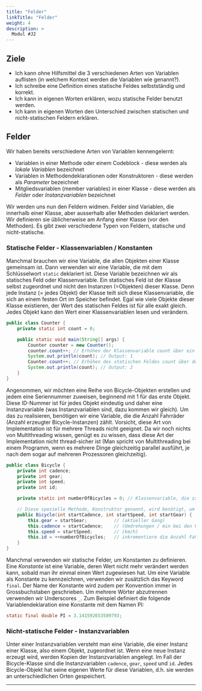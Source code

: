 ```yaml
---
title: "Felder"
linkTitle: "Felder"
weight: 4
description: >
  Modul #J2
---
```


## Ziele

- Ich kann ohne Hilfsmittel die 3 verschiedenen Arten von Variablen auflisten (in welchem Kontext werden die Variablen wie genannt?).
- Ich schreibe eine Definition eines statische Feldes selbstständig und korrekt.
- Ich kann in eigenen Worten erklären, wozu statische Felder benutzt werden.
- Ich kann in eigenen Worten den Unterschied zwischen statischen und nicht-statischen Feldern erklären.

## Felder

Wir haben bereits verschiedene Arten von Variablen kennengelernt:

- Variablen in einer Methode oder einem Codeblock - diese werden als _lokale Variablen_ bezeichnet
- Variablen in Methodendeklarationen oder Konstruktoren - diese werden als _Parameter_ bezeichnet
- Mitgliedsvariablen (member variables) in einer Klasse - diese werden als _Felder_ oder _Instanzvariablen_ bezeichnet

Wir werden uns nun den Feldern widmen. Felder sind Variablen, die innerhalb einer Klasse, aber ausserhalb aller Methoden deklariert werden. Wir definieren sie üblicherweise am Anfang einer Klasse (vor den Methoden).
Es gibt zwei verschiedene Typen von Feldern, statische und nicht-statische.

### Statische Felder - Klassenvariablen / Konstanten

Manchmal brauchen wir eine Variable, die allen Objekten einer Klasse gemeinsam ist. Dann verwenden wir eine Variable, die mit dem Schlüsselwort `static` deklariert ist. Diese Variable bezeichnen wir als statisches Feld oder Klassenvariable. Ein statisches Feld ist der Klasse selbst zugeordnet und nicht den Instanzen (=Objekten) dieser Klasse. Denn jede Instanz (= jedes Objekt) der Klasse teilt sich diese Klassenvariable, die sich an einem festen Ort im Speicher befindet. Egal wie viele Objekte dieser Klasse existieren, der Wert des statischen Feldes ist für alle exakt gleich. Jedes Objekt kann den Wert einer Klassenvariablen lesen und verändern.

```java
public class Counter {
	private static int count = 0;

    public static void main(String[] args) {
        Counter counter = new Counter();
        counter.count++; // Erhöhen der Klassenvariable count über ein Objekt
        System.out.println(count); // Output: 1
        Counter.count++; // Erhöhen des statischen Feldes count über den Klassennamen (ohne Objekt!)
        System.out.println(count); // Output: 2
    }
}
```

Angenommen, wir möchten eine Reihe von Bicycle-Objekten erstellen und jedem eine Seriennummer zuweisen, beginnend mit 1 für das erste Objekt. Diese ID-Nummer ist für jedes Objekt eindeutig und daher eine Instanzvariable (was Instanzvariablen sind, dazu kommen wir gleich). Um das zu realisieren, benötigen wir eine Variable, die die Anzahl Fahrräder (Anzahl erzeugter Bicycle-Instanzen) zählt. Vorsicht, diese Art von Implementation ist für mehrere Threads nicht geeignet. Da wir noch nichts von Multithreading wissen, genügt es zu wissen, dass diese Art der Implementation nicht thread-sicher ist (Man spricht von Multithreading bei einem Programm, wenn es mehrere Dinge gleichzeitig parallel ausführt, je nach dem sogar auf mehreren Prozessoren gleichzeitig).

```java
public class Bicycle {
    private int cadence;
    private int gear;
    private int speed;
    private int id;

    private static int numberOfBicycles = 0; // Klassenvariable, die zählt, wieviele Objekte erzeugt werden

    // Diese spezielle Methode, Konstruktor genannt, wird benötigt, um Objekte zu instanzieren --> siehe Kapitel Konstruktoren
    public Bicycle(int startCadence, int startSpeed, int startGear) {
        this.gear = startGear;          // (aktueller Gang)
        this.cadence = startCadence;    // (Umdrehungen / min bei den Pedalen)
        this.speed = startSpeed;        // (km/h)
        this.id = ++numberOfBicycles;   // inkrementiere die Anzahl Fahrräder und weise den Wert der Instanzvariablen id zu
    }
}
```

Manchmal verwenden wir statische Felder, um Konstanten zu definieren. Eine _Konstante_ ist eine Variable, deren Wert nicht mehr verändert werden kann, sobald man ihr einmal einen Wert zugewiesen hat. Um eine Variable als Konstante zu kennzeichnen, verwenden wir zusätzlich das Keyword `final`. Der Name der Konstante wird zudem per Konvention immer in Grossbuchstaben geschrieben. Um mehrere Wörter abzutrennen verwenden wir Underscores `_`.
Zum Beispiel definiert die folgende Variablendeklaration eine Konstante mit dem Namen PI:

```java
static final double PI = 3.141592653589793;
```

### Nicht-statische Felder - Instanzvariablen

Unter einer Instanzvariablen versteht man eine Variable, die einer Instanz einer Klasse, also einem Objekt, zugeordnet ist. Wenn eine neue Instanz erzeugt wird, werden Kopien der Instanzvariablen angelegt. Im Fall der Bicycle-Klasse sind die Instanzvariablen `cadence`, `gear`, `speed` und `id`. Jedes Bicycle-Objekt hat seine eigenen Werte für diese Variablen, d.h. sie werden an unterschiedlichen Orten gespeichert.

---
